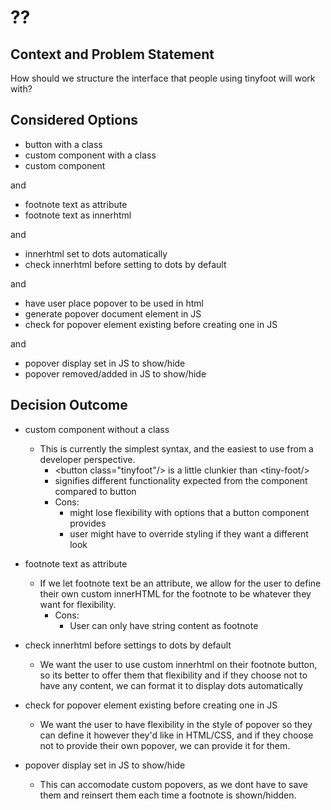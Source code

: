 # ??

## Context and Problem Statement

How should we structure the interface that people using tinyfoot will work with?

## Considered Options

* button with a class
* custom component with a class
* custom component

and 

* footnote text as attribute
* footnote text as innerhtml

and 
* innerhtml set to dots automatically
* check innerhtml before setting to dots by default

and 

* have user place popover to be used in html
* generate popover document element in JS
* check for popover element existing before creating one in JS

and 

* popover display set in JS to show/hide
* popover removed/added in JS to show/hide

## Decision Outcome

- custom component without a class
    - This is currently the simplest syntax, and the easiest to use from a developer perspective. 
        - \<button class="tinyfoot"/> is a little clunkier than \<tiny-foot/>
        - signifies different functionality expected from the component compared to button
        - Cons:
            - might lose flexibility with options that a button component provides
            - user might have to override styling if they want a different look

- footnote text as attribute
    - If we let footnote text be an attribute, we allow for the user to define their own custom innerHTML for the footnote to be whatever they want for flexibility.
        - Cons: 
            - User can only have string content as footnote  

- check innerhtml before settings to dots by default
    - We want the user to use custom innerhtml on their footnote button, so its better to offer them that flexibility and if they choose not to have any content, we can format it to display dots automatically

- check for popover element existing before creating one in JS
    - We want the user to have flexibility in the style of popover so they can define it however they'd like in HTML/CSS, and if they choose not to provide their own popover, we can provide it for them.

- popover display set in JS to show/hide
    - This can accomodate custom popovers, as we dont have to save them and reinsert them each time a footnote is shown/hidden.




